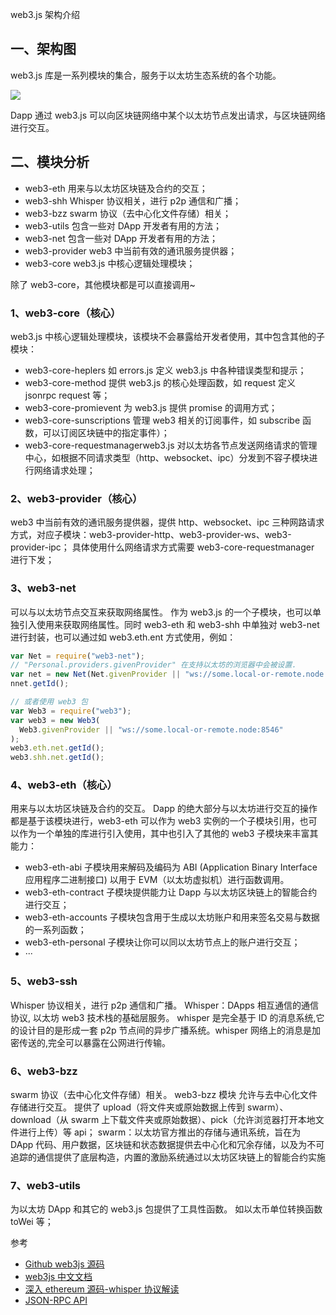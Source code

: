 web3.js 架构介绍

## 一、架构图

web3.js 库是一系列模块的集合，服务于以太坊生态系统的各个功能。

![](http://img.wawow.xyz/imgs/20221127123301.png)

Dapp 通过 web3.js 可以向区块链网络中某个以太坊节点发出请求，与区块链网络进行交互。

## 二、模块分析

- web3-eth 用来与以太坊区块链及合约的交互；
- web3-shh Whisper 协议相关，进行 p2p 通信和广播；
- web3-bzz swarm 协议（去中心化文件存储）相关；
- web3-utils 包含一些对 DApp 开发者有用的方法；
- web3-net 包含一些对 DApp 开发者有用的方法；
- web3-provider web3 中当前有效的通讯服务提供器；
- web3-core web3.js 中核心逻辑处理模块；

除了 web3-core，其他模块都是可以直接调用~

### 1、web3-core（核心）

web3.js 中核心逻辑处理模块，该模块不会暴露给开发者使用，其中包含其他的子模块：

- web3-core-heplers 如 errors.js 定义 web3.js 中各种错误类型和提示；
- web3-core-method 提供 web3.js 的核心处理函数，如 request 定义 jsonrpc request 等；
- web3-core-promievent 为 web3.js 提供 promise 的调用方式；
- web3-core-sunscriptions 管理 web3 相关的订阅事件，如 subscribe 函数，可以订阅区块链中的指定事件）；
- web3-core-requestmanagerweb3.js 对以太坊各节点发送网络请求的管理中心，如根据不同请求类型（http、websocket、ipc）分发到不容子模块进行网络请求处理；

### 2、web3-provider（核心）

web3 中当前有效的通讯服务提供器，提供 http、websocket、ipc 三种网路请求方式，对应子模块：web3-provider-http、web3-provider-ws、web3-provider-ipc；
具体使用什么网络请求方式需要 web3-core-requestmanager 进行下发；

### 3、web3-net

可以与以太坊节点交互来获取网络属性。
作为 web3.js 的一个子模块，也可以单独引入使用来获取网络属性。同时 web3-eth 和 web3-shh 中单独对 web3-net 进行封装，也可以通过如 web3.eth.ent 方式使用，例如：

```javascript
var Net = require("web3-net");
// "Personal.providers.givenProvider" 在支持以太坊的浏览器中会被设置.
var net = new Net(Net.givenProvider || "ws://some.local-or-remote.node:8546");
nnet.getId();

// 或者使用 web3 包
var Web3 = require("web3");
var web3 = new Web3(
  Web3.givenProvider || "ws://some.local-or-remote.node:8546"
);
web3.eth.net.getId();
web3.shh.net.getId();
```

### 4、web3-eth（核心）

用来与以太坊区块链及合约的交互。
Dapp 的绝大部分与以太坊进行交互的操作都是基于该模块进行，web3-eth 可以作为 web3 实例的一个子模块引用，也可以作为一个单独的库进行引入使用，其中也引入了其他的 web3 子模块来丰富其能力：

- web3-eth-abi 子模块用来解码及编码为 ABI (Application Binary Interface 应用程序二进制接口) 以用于 EVM（以太坊虚拟机）进行函数调用。
- web3-eth-contract 子模块提供能力让 Dapp 与以太坊区块链上的智能合约进行交互；
- web3-eth-accounts 子模块包含用于生成以太坊账户和用来签名交易与数据的一系列函数；
- web3-eth-personal 子模块让你可以同以太坊节点上的账户进行交互；
- ···

### 5、web3-ssh

Whisper 协议相关，进行 p2p 通信和广播。
Whisper：DApps 相互通信的通信协议, 以太坊 web3 技术栈的基础层服务。
whisper 是完全基于 ID 的消息系统,它的设计目的是形成一套 p2p 节点间的异步广播系统。whisper 网络上的消息是加密传送的,完全可以暴露在公网进行传输。

### 6、web3-bzz

swarm 协议（去中心化文件存储）相关。
web3-bzz 模块 允许与去中心化文件存储进行交互。
提供了 upload（将文件夹或原始数据上传到 swarm）、download（从 swarm 上下载文件夹或原始数据）、pick（允许浏览器打开本地文件进行上传）等 api；
swarm：以太坊官方推出的存储与通讯系统，旨在为 DApp 代码、用户数据，区块链和状态数据提供去中心化和冗余存储，以及为不可追踪的通信提供了底层构造，内置的激励系统通过以太坊区块链上的智能合约实施

### 7、web3-utils

为以太坊 DApp 和其它的 web3.js 包提供了工具性函数。
如以太币单位转换函数 toWei 等；

参考

- [Github web3js 源码](https://github.com/web3/web3.js/tree/1.x)
- [web3js 中文文档](https://learnblockchain.cn/docs/web3.js/index.html)
- [深入 ethereum 源码-whisper 协议解读](https://zhuanlan.zhihu.com/p/53371420)
- [JSON-RPC API](https://hyperchain.readthedocs.io/zh_CN/stable/JSON-RPC_manual.html)
